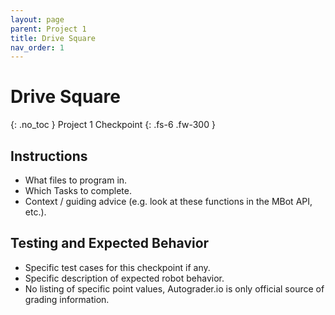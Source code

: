 ```yaml
---
layout: page
parent: Project 1
title: Drive Square
nav_order: 1
---
```


# Drive Square
{: .no_toc }
Project 1 Checkpoint
{: .fs-6 .fw-300 }

## Instructions

* What files to program in.
* Which Tasks to complete.
* Context / guiding advice (e.g. look at these functions in the MBot API, etc.).

## Testing and Expected Behavior

* Specific test cases for this checkpoint if any.
* Specific description of expected robot behavior.
* No listing of specific point values, Autograder.io is only official source of grading information.  
